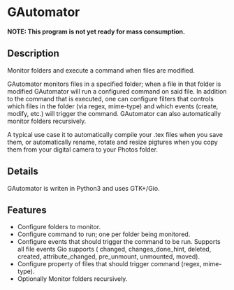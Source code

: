 # GAutomator

**NOTE: This program is not yet ready for mass consumption.**

## Description

Monitor folders and execute a command when files are modified.

GAutomator monitors files in a specified folder; when a file in that folder is
modified GAutomator will run a configured command on said file.  In addition to
the command that is executed, one can configure filters that controls which
files in the folder (via regex, mime-type) and which events (create, modify,
etc.) will trigger the command. GAutomator can also automatically monitor
folders recursively.

A typical use case it to automatically compile your .tex files when you save
them, or automatically rename, rotate and resize pigtures when you copy them
from your digital camera to your Photos folder.

## Details

GAutomator is writen in Python3 and uses GTK+/Gio.

## Features

* Configure folders to monitor.
* Configure command to run; one per folder being monitored.
* Configure events that should trigger the command to be run. Supports all file
  events Gio supports ( changed, changes_done_hint, deleted, created,
  attribute_changed, pre_unmount, unmounted, moved).
* Configure property of files that should trigger command (regex, mime-type).
* Optionally Monitor folders recursively.
